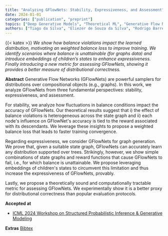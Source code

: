 ```yaml
---
title: "Analyzing GFlowNets: Stability, Expressiveness, and Assessment"
date: 2024-01-01
categories: ["publication", "preprint"]
topics: ["Deep Generative Models", "Theoretical ML", "Generative Flow Networks"]
authors: ["Tiago da Silva", "Eliezer de Souza da Silva", "Rodrigo Barreto Alves", "Luiz Max Carvalho", "Amauri H Souza", "Samuel Kaski", "Vikas Garg", "Diego Mesquita"]
---
```

{{< katex >}}
*We show how balance violations impact the learned distribution, motivating an weighted balance loss to improve training. We identify scenarios where balance is unattainable (for graphs data) and introduce embeddings of children’s states to enhance expressiveness. Finally introducing a new metric for assessing GFlowNets, showing it provides a better measure of distributional correctness.*
<!--more-->

**Abstract** 
Generative Flow Networks (GFlowNets) are powerful samplers for distributions over compositional objects (e.g., graphs). In this work, we analyze GFlowNets from three fundamental perspectives: stability, expressiveness, and assessment.

For stability, we analyze how fluctuations in balance conditions impact the accuracy of GFlowNets. Our theoretical results suggest that i) the effect of balance violations is heterogeneous across the state graph and ii) each node's influence on GFlowNet's accuracy is tied to the reward associated with its descendants. We leverage these insights to propose a weighted balance loss that leads to faster training convergence.

Regarding expressiveness, we consider GFlowNets for graph generation. We prove that, given a suitable state graph, GFlowNets can accurately learn any distribution supported over trees. Strikingly, however, we show simple combinations of state graphs and reward functions that cause GFlowNets to fail, i.e., for which balance is unattainable. We propose leveraging embeddings of children's states to circumvent this limitation and thus increase the expressiveness of GFlowNets, provably.

Lastly, we propose a theoretically sound and computationally tractable metric for assessing GFlowNets. We experimentally show it is a better proxy for distributional correctness than popular evaluation protocols.

**Accepted at**
- [ICML 2024 Workshop on Structured Probabilistic Inference & Generative Modeling](https://openreview.net/forum?id=B8KXmXFiFj)

**Extras**
[Bibtex](bibtex/bib.bib)